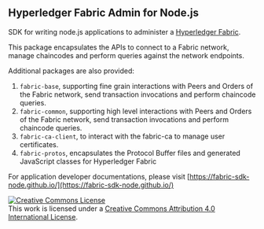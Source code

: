 ## Hyperledger Fabric Admin for Node.js

SDK for writing node.js applications to administer a [Hyperledger Fabric](http://hyperledger-fabric.readthedocs.io/en/latest/).

This package encapsulates the APIs to connect to a Fabric network, manage chaincodes and perform queries against the network endpoints.

Additional packages are also provided:
1. `fabric-base`, supporting fine grain interactions with Peers and Orders of the Fabric network, send transaction invocations and perform chaincode queries.
2. `fabric-common`, supporting high level interactions with Peers and Orders of the Fabric network, send transaction invocations and perform chaincode queries.
3. `fabric-ca-client`, to interact with the fabric-ca to manage user certificates.
4. `fabric-protos`, encapsulates the Protocol Buffer files and generated JavaScript classes for Hyperledger Fabric

For application developer documentations, please visit [https://fabric-sdk-node.github.io/](https://fabric-sdk-node.github.io/)

<a rel="license" href="http://creativecommons.org/licenses/by/4.0/"><img alt="Creative Commons License" style="border-width:0" src="https://i.creativecommons.org/l/by/4.0/88x31.png" /></a><br />This work is licensed under a <a rel="license" href="http://creativecommons.org/licenses/by/4.0/">Creative Commons Attribution 4.0 International License</a>.

